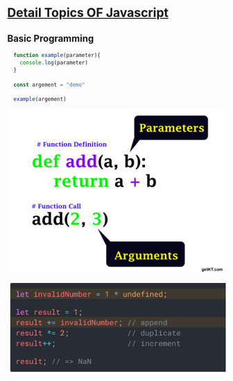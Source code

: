 # [Detail Topics OF Javascript](../README.md)


## Basic Programming

```JavaScript
  function example(parameter){
    console.log(parameter)
  }

  const argement = "demo"

  example(argement)
```

![Parameter-Argument](./Parameters-vs-Arguments.jpg)



![Append](./append%20duplicate.png)